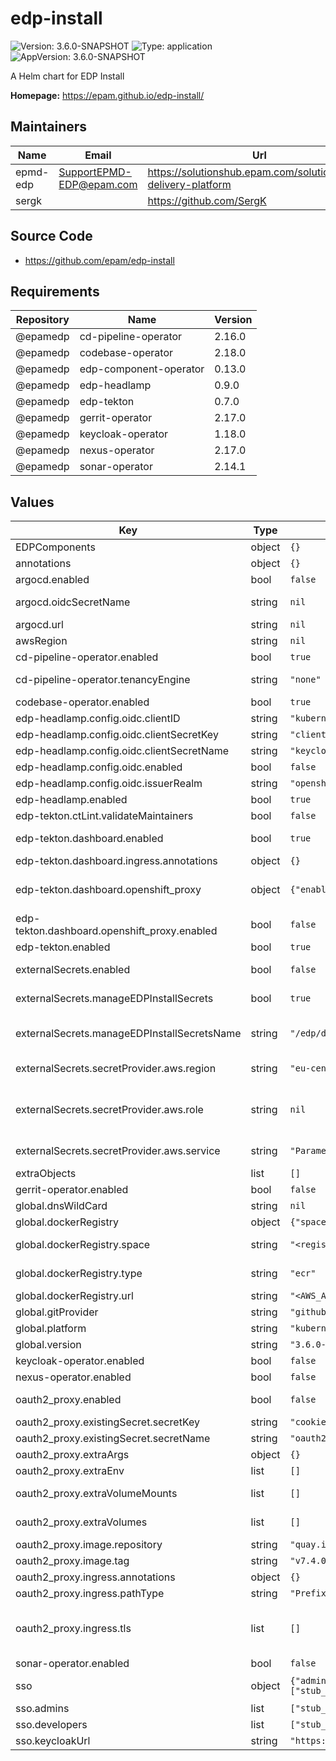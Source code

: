# edp-install

![Version: 3.6.0-SNAPSHOT](https://img.shields.io/badge/Version-3.6.0--SNAPSHOT-informational?style=flat-square) ![Type: application](https://img.shields.io/badge/Type-application-informational?style=flat-square) ![AppVersion: 3.6.0-SNAPSHOT](https://img.shields.io/badge/AppVersion-3.6.0--SNAPSHOT-informational?style=flat-square)

A Helm chart for EDP Install

**Homepage:** <https://epam.github.io/edp-install/>

## Maintainers

| Name | Email | Url |
| ---- | ------ | --- |
| epmd-edp | <SupportEPMD-EDP@epam.com> | <https://solutionshub.epam.com/solution/epam-delivery-platform> |
| sergk |  | <https://github.com/SergK> |

## Source Code

* <https://github.com/epam/edp-install>

## Requirements

| Repository | Name | Version |
|------------|------|---------|
| @epamedp | cd-pipeline-operator | 2.16.0 |
| @epamedp | codebase-operator | 2.18.0 |
| @epamedp | edp-component-operator | 0.13.0 |
| @epamedp | edp-headlamp | 0.9.0 |
| @epamedp | edp-tekton | 0.7.0 |
| @epamedp | gerrit-operator | 2.17.0 |
| @epamedp | keycloak-operator | 1.18.0 |
| @epamedp | nexus-operator | 2.17.0 |
| @epamedp | sonar-operator | 2.14.1 |

## Values

| Key | Type | Default | Description |
|-----|------|---------|-------------|
| EDPComponents | object | `{}` |  |
| annotations | object | `{}` |  |
| argocd.enabled | bool | `false` | Configure Argo CD for EDP platform. |
| argocd.oidcSecretName | string | `nil` | Custom secret name for argo-cd keycloak client. Ignored if external secret enabled. |
| argocd.url | string | `nil` |  |
| awsRegion | string | `nil` | AWS Region, e.g. "eu-central-1" |
| cd-pipeline-operator.enabled | bool | `true` |  |
| cd-pipeline-operator.tenancyEngine | string | `"none"` | defines the type of the tenant engine that can be "none", "kiosk" or "capsule" |
| codebase-operator.enabled | bool | `true` |  |
| edp-headlamp.config.oidc.clientID | string | `"kubernetes"` |  |
| edp-headlamp.config.oidc.clientSecretKey | string | `"clientSecret"` |  |
| edp-headlamp.config.oidc.clientSecretName | string | `"keycloak-client-headlamp-secret"` |  |
| edp-headlamp.config.oidc.enabled | bool | `false` |  |
| edp-headlamp.config.oidc.issuerRealm | string | `"openshift"` |  |
| edp-headlamp.enabled | bool | `true` |  |
| edp-tekton.ctLint.validateMaintainers | bool | `false` | Config block. |
| edp-tekton.dashboard.enabled | bool | `true` | Deploy EDP Dashboard as a part of pipeline library when true. Default: true |
| edp-tekton.dashboard.ingress.annotations | object | `{}` | Annotations for Ingress resource |
| edp-tekton.dashboard.openshift_proxy | object | `{"enabled":false}` | https://epam.github.io/edp-install/operator-guide/oauth2-proxy/?h=#enable-oauth2-proxy-on-tekton-dashboard |
| edp-tekton.dashboard.openshift_proxy.enabled | bool | `false` | Enable oauth-proxy to include authorization layer on tekton-dashboard. Default: flase |
| edp-tekton.enabled | bool | `true` |  |
| externalSecrets.enabled | bool | `false` | Configure External Secrets for EDP platform. Deploy SecretStore |
| externalSecrets.manageEDPInstallSecrets | bool | `true` | Create necessary secrets for EDP installation, using External Secret Operator |
| externalSecrets.manageEDPInstallSecretsName | string | `"/edp/deploy-secrets"` | Value name in AWS ParameterStore or AWS SecretsManager. Used when manageEDPInstallSecrets is true |
| externalSecrets.secretProvider.aws.region | string | `"eu-central-1"` | AWS Region where secrets are stored, e.g. eu-central-1 |
| externalSecrets.secretProvider.aws.role | string | `nil` | IAM Role to be used for Accessing AWS either Parameter Store or Secret Manager. Format: arn:aws:iam::<AWS_ACCOUNT_ID>:role/<AWS_IAM_ROLE_NAME> |
| externalSecrets.secretProvider.aws.service | string | `"ParameterStore"` | Use AWS as a Secret Provider. Can be ParameterStore or SecretsManager |
| extraObjects | list | `[]` | Array of extra K8s manifests to deploy |
| gerrit-operator.enabled | bool | `false` |  |
| global.dnsWildCard | string | `nil` | a cluster DNS wildcard name |
| global.dockerRegistry | object | `{"space":"<registry_space>","type":"ecr","url":"<AWS_ACCOUNT_ID>.dkr.ecr.<AWS_REGION>.amazonaws.com"}` | Gerrit SSH node port gerritSSHPort: "22" |
| global.dockerRegistry.space | string | `"<registry_space>"` | In Openshift registry - project, in ECR - repository group |
| global.dockerRegistry.type | string | `"ecr"` | Define Image Registry that will to be used in Pipelines. Can be ecr (default), harbor, dockerhub |
| global.dockerRegistry.url | string | `"<AWS_ACCOUNT_ID>.dkr.ecr.<AWS_REGION>.amazonaws.com"` | Docker Registry endpoint. |
| global.gitProvider | string | `"github"` | Can be gerrit, github or gitlab. By default: github |
| global.platform | string | `"kubernetes"` | platform type that can be "kubernetes" or "openshift" |
| global.version | string | `"3.6.0-SNAPSHOT"` | EDP version |
| keycloak-operator.enabled | bool | `false` |  |
| nexus-operator.enabled | bool | `false` |  |
| oauth2_proxy.enabled | bool | `false` | Install oauth2-proxy as a part of EDP deployment. Default: false |
| oauth2_proxy.existingSecret.secretKey | string | `"cookie-secret"` | Secret key which stores cookie-secret |
| oauth2_proxy.existingSecret.secretName | string | `"oauth2-proxy-cookie-secret"` | Secret name which stores cookie-secret |
| oauth2_proxy.extraArgs | object | `{}` |  |
| oauth2_proxy.extraEnv | list | `[]` |  |
| oauth2_proxy.extraVolumeMounts | list | `[]` | Additional volumeMounts to be added to the oauth2-proxy container |
| oauth2_proxy.extraVolumes | list | `[]` | Additional volumes to be added to the oauth2-proxy pod |
| oauth2_proxy.image.repository | string | `"quay.io/oauth2-proxy/oauth2-proxy"` | oauth2-proxy image repository |
| oauth2_proxy.image.tag | string | `"v7.4.0"` | oauth2-proxy image tag |
| oauth2_proxy.ingress.annotations | object | `{}` |  |
| oauth2_proxy.ingress.pathType | string | `"Prefix"` | pathType is only for k8s >= 1.1= |
| oauth2_proxy.ingress.tls | list | `[]` | See https://kubernetes.io/blog/2020/04/02/improvements-to-the-ingress-api-in-kubernetes-1.18/#specifying-the-class-of-an-ingress ingressClassName: nginx |
| sonar-operator.enabled | bool | `false` |  |
| sso | object | `{"admins":["stub_user_one@example.com"],"developers":["stub_user_one@example.com","stub_user_two@example.com"],"enabled":false,"keycloakUrl":"https://keycloak.example.com"}` | Enable SSO for EDP components. Required keycloak-operator deployment. Default: false |
| sso.admins | list | `["stub_user_one@example.com"]` | Administrators of your tenant |
| sso.developers | list | `["stub_user_one@example.com","stub_user_two@example.com"]` | Developers of your tenant |
| sso.keycloakUrl | string | `"https://keycloak.example.com"` | Keycloak URL |

